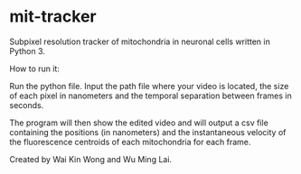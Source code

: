 # mit-tracker
Subpixel resolution tracker of mitochondria in neuronal cells written in Python 3.

How to run it: 

Run the python file. Input the path file where your video is located, the size of each pixel in nanometers and the temporal separation between frames in seconds.

The program will then show the edited video and will output a csv file containing the positions (in nanometers) and the instantaneous velocity of the fluorescence centroids of each mitochondria for each frame.

Created by Wai Kin Wong and Wu Ming Lai.
